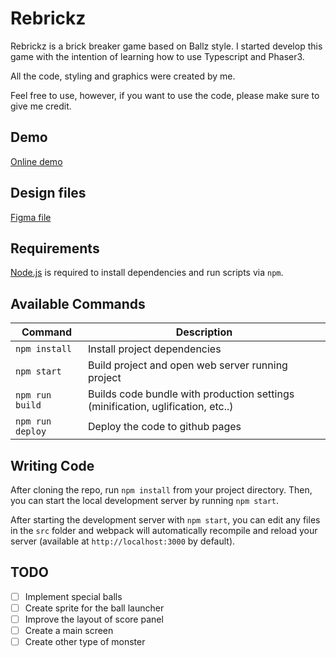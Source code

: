 # Rebrickz

Rebrickz is a brick breaker game based on Ballz style. I started develop this game with the intention of learning how to use Typescript and Phaser3.

All the code, styling and graphics were created by me.

Feel free to use, however, if you want to use the code, please make sure to give me credit.

## Demo

[Online demo](https://roble.github.io/rebrickz)


## Design files 

[Figma file](https://www.figma.com/file/nYsDfhw9c2LeFwbtLRveoS/Rebrickz?node-id=0%3A1)



## Requirements

[Node.js](https://nodejs.org) is required to install dependencies and run scripts via `npm`.

## Available Commands

| Command          | Description                                                                     |
| ---------------- | ------------------------------------------------------------------------------- |
| `npm install`    | Install project dependencies                                                    |
| `npm start`      | Build project and open web server running project                               |
| `npm run build`  | Builds code bundle with production settings (minification, uglification, etc..) |
| `npm run deploy` | Deploy the code to github pages                                                 |

## Writing Code

After cloning the repo, run `npm install` from your project directory. Then, you can start the local development server by running `npm start`.

After starting the development server with `npm start`, you can edit any files in the `src` folder and webpack will automatically recompile and reload your server (available at `http://localhost:3000` by default).

## TODO

- [ ] Implement special balls
- [ ] Create sprite for the ball launcher
- [ ] Improve the layout of score panel
- [ ] Create a main screen
- [ ] Create other type of monster
